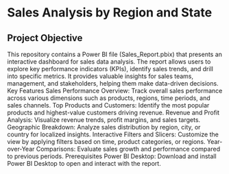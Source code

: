 # Sales Analysis by Region and State
## Project Objective
This repository contains a Power BI file (Sales_Report.pbix) that presents an interactive dashboard for sales data analysis. The report allows users to explore key performance indicators (KPIs), identify sales trends, and drill into specific metrics. It provides valuable insights for sales teams, management, and stakeholders, helping them make data-driven decisions.
Key Features
Sales Performance Overview: Track overall sales performance across various dimensions such as products, regions, time periods, and sales channels.
Top Products and Customers: Identify the most popular products and highest-value customers driving revenue.
Revenue and Profit Analysis: Visualize revenue trends, profit margins, and sales targets.
Geographic Breakdown: Analyze sales distribution by region, city, or country for localized insights.
Interactive Filters and Slicers: Customize the view by applying filters based on time, product categories, or regions.
Year-over-Year Comparisons: Evaluate sales growth and performance compared to previous periods.
Prerequisites
Power BI Desktop: Download and install Power BI Desktop to open and interact with the report.

